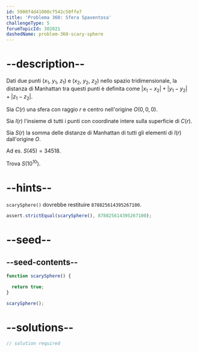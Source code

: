 ```yaml
---
id: 5900f4d41000cf542c50ffe7
title: 'Problema 360: Sfera Spaventosa'
challengeType: 5
forumTopicId: 302021
dashedName: problem-360-scary-sphere
---
```


# --description--

Dati due punti ($x_1$, $y_1$, $z_1$) e ($x_2$, $y_2$, $z_2$) nello spazio tridimensionale, la distanza di Manhattan tra questi punti è definita come $|x_1 - x_2| + |y_1 - y_2| + |z_1 - z_2|$.

Sia $C(r)$ una sfera con raggio $r$ e centro nell'origine $O(0, 0, 0)$.

Sia $I(r)$ l'insieme di tutti i punti con coordinate intere sulla superficie di $C(r)$.

Sia $S(r)$ la somma delle distanze di Manhattan di tutti gli elementi di $I(r)$ dall'origine $O$.

Ad es. $S(45)=34518$.

Trova $S({10}^{10})$.

# --hints--

`scarySphere()` dovrebbe restituire `878825614395267100`.

```js
assert.strictEqual(scarySphere(), 878825614395267100);
```

# --seed--

## --seed-contents--

```js
function scarySphere() {

  return true;
}

scarySphere();
```

# --solutions--

```js
// solution required
```
